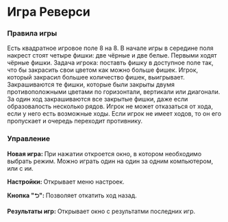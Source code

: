 # Игра Реверси

### Правила игры

Есть квадратное игровое поле 8 на 8. В начале игры в середине поля накрест стоят четыре фишки: две чёрные и две белые. Первыми ходят чёрные фишки. Задача игрока: поставть фишку в доступное поле так, что бы закрасить свои цветом как можно больше фишек. Игрок, который закрасил большее количество фишек, выигрывает. Закрашиваются те фишки, которые были закрыты двумя противоположными цветами по горизонтали, вертикали или диагонали. За один ход закрашиваются все закрытые фишки, даже если образовалость несколько рядов. Игрок не может отказаться от хода, если у него есть возможные ходы. Если игрок не имеет ходов, то он его пропускает и очередь переходит противнику.

### Управление

<b>Новая игра: </b> При нажатии откроется окно, в котором необходимо выбрать режим. Можно играть один на один за одним компьютером, или с ии.

<b>Настройки: </b> Открывает меню настроек.

<b>Кнопка "⮌": </b> Позволяет откатить ход назад.

<b>Результаты игр: </b> Открывает окно с результатми последних игр.
